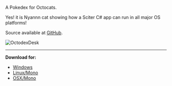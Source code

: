 A Pokedex for Octocats.

Yes! it is Nyannn cat showing how a Sciter C# app can run in all major OS platforms!

Source available at [GitHub](https://github.com/midiway/OctoDeskdex).

![OctodexDesk](/Content/BlogCDN/octodeskdex.gif)

---

**Download for:**

- [Windows](http://misoftware.rs/cdn/Apps/OctoDeskdexWindows.zip)
- [Linux/Mono](http://misoftware.rs/cdn/Apps/OctoDeskdexGTK.zip)
- [OSX/Mono](http://misoftware.rs/cdn/Apps/OctoDeskdexOSX.zip)